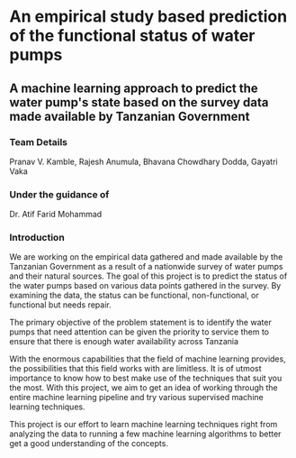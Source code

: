 # An empirical study based prediction of the functional status of water pumps
## A machine learning approach to predict the water pump's state based on the survey data made available by Tanzanian Government
 

### Team Details
Pranav V. Kamble,
Rajesh Anumula,
Bhavana Chowdhary Dodda,
Gayatri Vaka

### Under the guidance of
Dr. Atif Farid Mohammad

### Introduction

We are working on the empirical data gathered and made available by the Tanzanian Government as a result of a nationwide survey of water pumps and their natural sources. The goal of this project is to predict the status of the water pumps based on various data points gathered in the survey. By examining the data, the status can be functional, non-functional, or functional but needs repair.

The primary objective of the problem statement is to identify the water pumps that need attention can be given the priority to service them to ensure that there is enough water availability across Tanzania

 

With the enormous capabilities that the field of machine learning provides, the possibilities that this field works with are limitless. It is of utmost importance to know how to best make use of the techniques that suit you the most. With this project, we aim to get an idea of working through the entire machine learning pipeline and try various supervised machine learning techniques. 

 

This project is our effort to learn machine learning techniques right from analyzing the data to running a few machine learning algorithms to better get a good understanding of the concepts.
